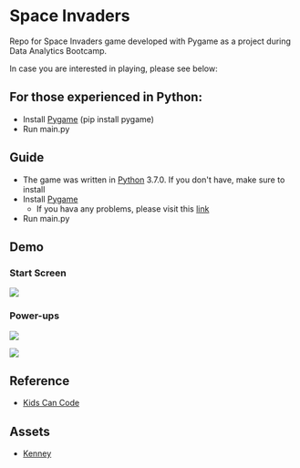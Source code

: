 # Space Invaders
Repo for Space Invaders game developed with Pygame as a project during Data Analytics Bootcamp.

In case you are interested in playing, please see below:

## For those experienced in Python:

* Install [Pygame](https://www.pygame.org/) (pip install pygame)
* Run main.py

## Guide
* The game was written in [Python](https://www.python.org/) 3.7.0. If you don't have, make sure to install
* Install [Pygame](https://www.pygame.org/)
  * If you hava any problems, please visit this [link](https://www.pygame.org/wiki/GettingStarted#:~:text=Pygame%20Installation,python%20uses%20to%20install%20packages)
* Run main.py


## Demo
### Start Screen

![](https://media3.giphy.com/media/kZi2N2WySq5WthU1VP/giphy.gif)

### Power-ups

![](https://media0.giphy.com/media/PmpoRkMGuJWgUqdUOF/giphy.gif)

![](https://media2.giphy.com/media/lqkOBtm8JSq3sIomhY/giphy.gif)

## Reference
* [Kids Can Code](https://www.youtube.com/playlist?list=PLsk-HSGFjnaH5yghzu7PcOzm9NhsW0Urw)

## Assets
* [Kenney](https://www.kenney.nl/)
